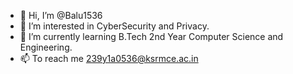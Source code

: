 - 👋 Hi, I’m @Balu1536
- 👀 I’m interested in CyberSecurity and Privacy.
- 🌱 I’m currently learning B.Tech 2nd Year Computer Science and Engineering.
- 📫 To reach me 239y1a0536@ksrmce.ac.in

<!---
Balu1536/Balu1536 is a ✨ special ✨ repository because its `README.md` (this file) appears on your GitHub profile.
You can click the Preview link to take a look at your changes.
--->
